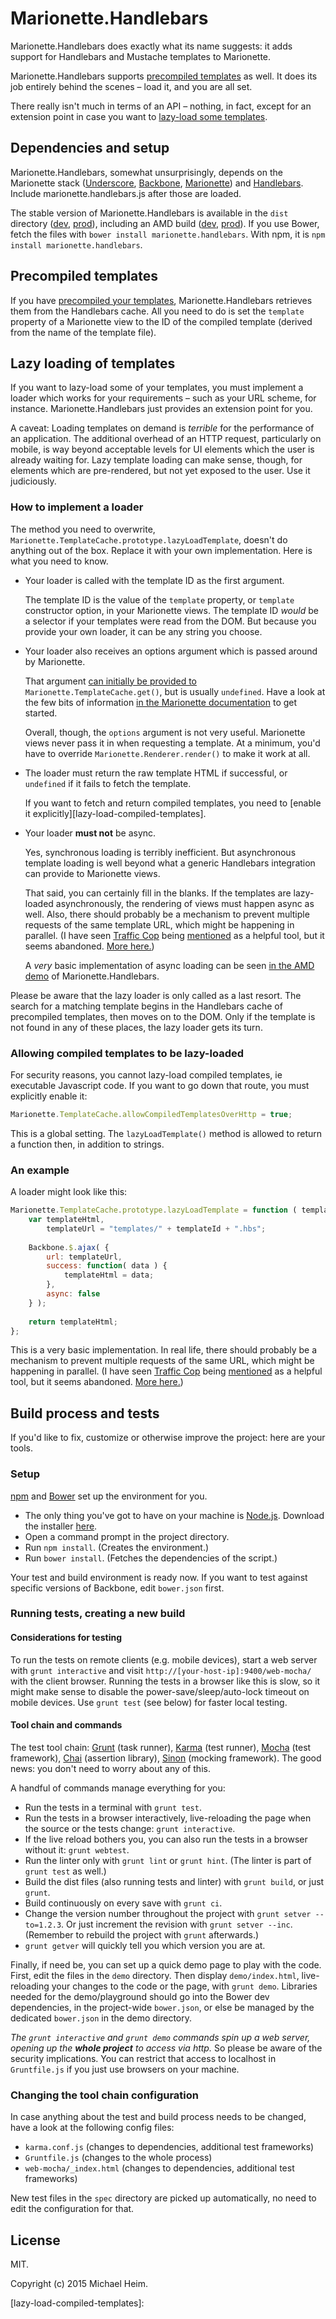 # Marionette.Handlebars

Marionette.Handlebars does exactly what its name suggests: it adds support for Handlebars and Mustache templates to Marionette. 

Marionette.Handlebars supports [precompiled templates][hlb-precompiled] as well. It does its job entirely behind the scenes – load it, and you are all set.

There really isn't much in terms of an API – nothing, in fact, except for an extension point in case you want to [lazy-load some templates][lazy-loading].

## Dependencies and setup

Marionette.Handlebars, somewhat unsurprisingly, depends on the Marionette stack ([Underscore][], [Backbone][], [Marionette][]) and [Handlebars][]. Include marionette.handlebars.js after those are loaded.

The stable version of Marionette.Handlebars is available in the `dist` directory ([dev][dist-dev], [prod][dist-prod]), including an AMD build ([dev][dist-amd-dev], [prod][dist-amd-prod]). If you use Bower, fetch the files with `bower install marionette.handlebars`. With npm, it is `npm install marionette.handlebars`.

## Precompiled templates

If you have [precompiled your templates][hlb-precompiled], Marionette.Handlebars retrieves them from the Handlebars cache. All you need to do is set the `template` property of a Marionette view to the ID of the compiled template (derived from the name of the template file). 

## Lazy loading of templates

If you want to lazy-load some of your templates, you must implement a loader which works for your requirements – such as your URL scheme, for instance. Marionette.Handlebars just provides an extension point for you.

A caveat: Loading templates on demand is _terrible_ for the performance of an application. The additional overhead of an HTTP request, particularly on mobile, is way beyond acceptable levels for UI elements which the user is already waiting for. Lazy template loading can make sense, though, for elements which are pre-rendered, but not yet exposed to the user. Use it judiciously.

### How to implement a loader

The method you need to overwrite, `Marionette.TemplateCache.prototype.lazyLoadTemplate`, doesn't do anything out of the box. Replace it with your own implementation. Here is what you need to know.

- Your loader is called with the template ID as the first argument. 

  The template ID is the value of the `template` property, or `template` constructor option, in your Marionette views. The template ID _would_ be a selector if your templates were read from the DOM. But because you provide your own loader, it can be any string you choose.

- Your loader also receives an options argument which is passed around by Marionette. 

  That argument [can initially be provided to][Marionette.TemplateCache-basic-usage] `Marionette.TemplateCache.get()`, but is usually `undefined`. Have a look at the few bits of information [in the Marionette documentation][Marionette.TemplateCache-basic-usage] to get started. 

  Overall, though, the `options` argument is not very useful. Marionette views never pass it in when requesting a template. At a minimum, you'd have to override `Marionette.Renderer.render()` to make it work at all.

- The loader must return the raw template HTML if successful, or `undefined` if it fails to fetch the template.

  If you want to fetch and return compiled templates, you need to [enable it explicitly][lazy-load-compiled-templates].

- Your loader **must not** be async.

  Yes, synchronous loading is terribly inefficient. But asynchronous template loading is well beyond what a generic Handlebars integration can provide to Marionette views. 

  That said, you can certainly fill in the blanks. If the templates are lazy-loaded asynchronously, the rendering of views must happen async as well. Also, there should probably be a mechanism to prevent multiple requests of the same template URL, which might be happening in parallel. (I have seen [Traffic Cop][traffic-cop] being [mentioned][los-techies-traffic-cop] as a helpful tool, but it seems abandoned. [More here.][traffic-cop-docs])

  A _very_ basic implementation of async loading can be seen [in the AMD demo][amd-demo-async-loading] of Marionette.Handlebars.

Please be aware that the lazy loader is only called as a last resort. The search for a matching template begins in the Handlebars cache of precompiled templates, then moves on to the DOM. Only if the template is not found in any of these places, the lazy loader gets its turn.

### Allowing compiled templates to be lazy-loaded

For security reasons, you cannot lazy-load compiled templates, ie executable Javascript code. If you want to go down that route, you must explicitly enable it:

```javascript
Marionette.TemplateCache.allowCompiledTemplatesOverHttp = true;
```

This is a global setting. The `lazyLoadTemplate()` method is allowed to return a function then, in addition to strings.

### An example

A loader might look like this:

```javascript
Marionette.TemplateCache.prototype.lazyLoadTemplate = function ( templateId, options ) {
    var templateHtml,
        templateUrl = "templates/" + templateId + ".hbs";
      
    Backbone.$.ajax( {
        url: templateUrl,
        success: function( data ) {
            templateHtml = data;
        },
        async: false
    } );
    
    return templateHtml;
};
```

This is a very basic implementation. In real life, there should probably be a mechanism to prevent multiple requests of the same URL, which might be happening in parallel. (I have seen [Traffic Cop][traffic-cop] being [mentioned][los-techies-traffic-cop] as a helpful tool, but it seems abandoned. [More here.][traffic-cop-docs])

## Build process and tests

If you'd like to fix, customize or otherwise improve the project: here are your tools.

### Setup

[npm][] and [Bower][] set up the environment for you. 

- The only thing you've got to have on your machine is [Node.js]. Download the installer [here][Node.js].
- Open a command prompt in the project directory.
- Run `npm install`. (Creates the environment.)
- Run `bower install`. (Fetches the dependencies of the script.)

Your test and build environment is ready now. If you want to test against specific versions of Backbone, edit `bower.json` first.

### Running tests, creating a new build

#### Considerations for testing

To run the tests on remote clients (e.g. mobile devices), start a web server with `grunt interactive` and visit `http://[your-host-ip]:9400/web-mocha/` with the client browser. Running the tests in a browser like this is slow, so it might make sense to disable the power-save/sleep/auto-lock timeout on mobile devices. Use `grunt test` (see below) for faster local testing.

#### Tool chain and commands

The test tool chain: [Grunt][] (task runner), [Karma][] (test runner), [Mocha][] (test framework), [Chai][] (assertion library), [Sinon][] (mocking framework). The good news: you don't need to worry about any of this.

A handful of commands manage everything for you:

- Run the tests in a terminal with `grunt test`.
- Run the tests in a browser interactively, live-reloading the page when the source or the tests change: `grunt interactive`.
- If the live reload bothers you, you can also run the tests in a browser without it: `grunt webtest`.
- Run the linter only with `grunt lint` or `grunt hint`. (The linter is part of `grunt test` as well.)
- Build the dist files (also running tests and linter) with `grunt build`, or just `grunt`.
- Build continuously on every save with `grunt ci`.
- Change the version number throughout the project with `grunt setver --to=1.2.3`. Or just increment the revision with `grunt setver --inc`. (Remember to rebuild the project with `grunt` afterwards.)
- `grunt getver` will quickly tell you which version you are at.

Finally, if need be, you can set up a quick demo page to play with the code. First, edit the files in the `demo` directory. Then display `demo/index.html`, live-reloading your changes to the code or the page, with `grunt demo`. Libraries needed for the demo/playground should go into the Bower dev dependencies, in the project-wide `bower.json`, or else be managed by the dedicated `bower.json` in the demo directory.

_The `grunt interactive` and `grunt demo` commands spin up a web server, opening up the **whole project** to access via http._ So please be aware of the security implications. You can restrict that access to localhost in `Gruntfile.js` if you just use browsers on your machine.

### Changing the tool chain configuration

In case anything about the test and build process needs to be changed, have a look at the following config files:

- `karma.conf.js` (changes to dependencies, additional test frameworks)
- `Gruntfile.js`  (changes to the whole process)
- `web-mocha/_index.html` (changes to dependencies, additional test frameworks)

New test files in the `spec` directory are picked up automatically, no need to edit the configuration for that.

## License

MIT.

Copyright (c) 2015 Michael Heim.

[dist-dev]: https://raw.github.com/hashchange/marionette.handlebars/master/dist/marionette.handlebars.js "marionette.handlebars.js"
[dist-prod]: https://raw.github.com/hashchange/marionette.handlebars/master/dist/marionette.handlebars.min.js "marionette.handlebars.min.js"
[dist-amd-dev]: https://raw.github.com/hashchange/marionette.handlebars/master/dist/amd/marionette.handlebars.js "marionette.handlebars.js, AMD build"
[dist-amd-prod]: https://raw.github.com/hashchange/marionette.handlebars/master/dist/amd/marionette.handlebars.min.js "marionette.handlebars.min.js, AMD build"

[amd-demo-async-loading]: https://github.com/hashchange/marionette.handlebars/blob/master/demo/amd/amd.js#L134-149 "Marionette.Handlebars: AMD demo – Async view creation"

[lazy-loading]: #lazy-loading-of-templates
[lazy-load-compiled-templates]: 

[Backbone]: http://backbonejs.org/ "Backbone.js"
[Underscore]: http://underscorejs.org/ "Underscore.js"
[Marionette]: http://marionettejs.com/ "Marionette.js – The Backbone Framework"
[Handlebars]: http://handlebarsjs.com/ "Handlebars.js – Minimal Templating on Steroids"
[hlb-precompiled]: http://handlebarsjs.com/precompilation.html "Handlebars.js: Precompiling templates"
[Marionette.TemplateCache-basic-usage]: http://marionettejs.com/docs/marionette.templatecache.html#basic-usage "Marionette.TemplateCache: Basic Usage"
[traffic-cop]: https://github.com/ifandelse/TrafficCop "Traffic Cop – Simple js lib to prevent multiple simultaneous client requests to same HTTP endpoint"
[traffic-cop-docs]: http://web.archive.org/web/20130224223736/http://freshbrewedcode.com/jimcowart/2011/11/25/traffic-cop/ "Jim Cowart: Traffic Cop"
[los-techies-traffic-cop]: http://lostechies.com/derickbailey/2012/03/20/trafficcop-a-jquery-plugin-to-limit-ajax-requests-for-a-resource/ " Derick Bailey – TrafficCop: A jQuery Plugin To Limit AJAX Requests For A Resource"

[Node.js]: http://nodejs.org/ "Node.js"
[Bower]: http://bower.io/ "Bower: a package manager for the web"
[npm]: https://npmjs.org/ "npm: Node Packaged Modules"
[Grunt]: http://gruntjs.com/ "Grunt: The JavaScript Task Runner"
[Karma]: http://karma-runner.github.io/ "Karma – Spectacular Test Runner for Javascript"
[Mocha]: http://visionmedia.github.io/mocha/ "Mocha – the fun, simple, flexible JavaScript test framework"
[Chai]: http://chaijs.com/ "Chai: a BDD / TDD assertion library"
[Sinon]: http://sinonjs.org/ "Sinon.JS – Versatile standalone test spies, stubs and mocks for JavaScript"
[JSHint]: http://www.jshint.com/ "JSHint, a JavaScript Code Quality Tool"